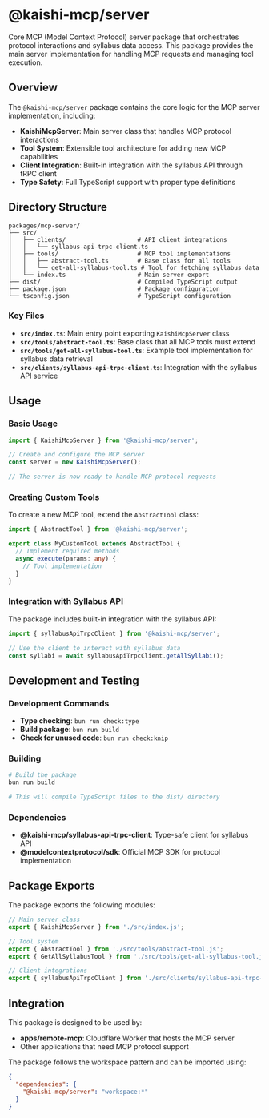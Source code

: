 # @kaishi-mcp/server

Core MCP (Model Context Protocol) server package that orchestrates protocol interactions and syllabus data access. This package provides the main server implementation for handling MCP requests and managing tool execution.

## Overview

The `@kaishi-mcp/server` package contains the core logic for the MCP server implementation, including:

- **KaishiMcpServer**: Main server class that handles MCP protocol interactions
- **Tool System**: Extensible tool architecture for adding new MCP capabilities
- **Client Integration**: Built-in integration with the syllabus API through tRPC client
- **Type Safety**: Full TypeScript support with proper type definitions

## Directory Structure

```
packages/mcp-server/
├── src/
│   ├── clients/                    # API client integrations
│   │   └── syllabus-api-trpc-client.ts
│   ├── tools/                      # MCP tool implementations
│   │   ├── abstract-tool.ts        # Base class for all tools
│   │   └── get-all-syllabus-tool.ts # Tool for fetching syllabus data
│   └── index.ts                    # Main server export
├── dist/                           # Compiled TypeScript output
├── package.json                    # Package configuration
└── tsconfig.json                   # TypeScript configuration
```

### Key Files

- **`src/index.ts`**: Main entry point exporting `KaishiMcpServer` class
- **`src/tools/abstract-tool.ts`**: Base class that all MCP tools must extend
- **`src/tools/get-all-syllabus-tool.ts`**: Example tool implementation for syllabus data retrieval
- **`src/clients/syllabus-api-trpc-client.ts`**: Integration with the syllabus API service

## Usage

### Basic Usage

```typescript
import { KaishiMcpServer } from '@kaishi-mcp/server';

// Create and configure the MCP server
const server = new KaishiMcpServer();

// The server is now ready to handle MCP protocol requests
```

### Creating Custom Tools

To create a new MCP tool, extend the `AbstractTool` class:

```typescript
import { AbstractTool } from '@kaishi-mcp/server';

export class MyCustomTool extends AbstractTool {
  // Implement required methods
  async execute(params: any) {
    // Tool implementation
  }
}
```

### Integration with Syllabus API

The package includes built-in integration with the syllabus API:

```typescript
import { syllabusApiTrpcClient } from '@kaishi-mcp/server';

// Use the client to interact with syllabus data
const syllabi = await syllabusApiTrpcClient.getAllSyllabi();
```

## Development and Testing

### Development Commands

- **Type checking**: `bun run check:type`
- **Build package**: `bun run build`
- **Check for unused code**: `bun run check:knip`

### Building

```bash
# Build the package
bun run build

# This will compile TypeScript files to the dist/ directory
```

### Dependencies

- **@kaishi-mcp/syllabus-api-trpc-client**: Type-safe client for syllabus API
- **@modelcontextprotocol/sdk**: Official MCP SDK for protocol implementation

## Package Exports

The package exports the following modules:

```typescript
// Main server class
export { KaishiMcpServer } from './src/index.js';

// Tool system
export { AbstractTool } from './src/tools/abstract-tool.js';
export { GetAllSyllabusTool } from './src/tools/get-all-syllabus-tool.js';

// Client integrations
export { syllabusApiTrpcClient } from './src/clients/syllabus-api-trpc-client.js';
```

## Integration

This package is designed to be used by:

- **apps/remote-mcp**: Cloudflare Worker that hosts the MCP server
- Other applications that need MCP protocol support

The package follows the workspace pattern and can be imported using:

```json
{
  "dependencies": {
    "@kaishi-mcp/server": "workspace:*"
  }
}
```
